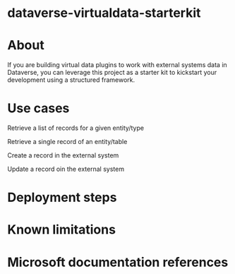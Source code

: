 # dataverse-virtualdata-starterkit

# About
If you are building virtual data plugins to work with external systems data in Dataverse, you can leverage this project as a starter kit to kickstart your development using a structured framework.

# Use cases
Retrieve a list of records for a given entity/type

Retrieve a single record of an entity/table

Create a record in the external system

Update a record oin the external system

# Deployment steps
<Add steps here>

# Known limitations
<Add here>

# Microsoft documentation references


